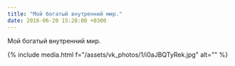 ```yaml
---
title: "Мой богатый внутренний мир."
date: 2016-06-20 15:28:00 +0300
---
```


Мой богатый внутренний мир.

{% include media.html f="/assets/vk_photos/1/i0aJBQTyRek.jpg" alt="" %}
